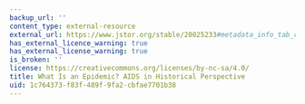 ```yaml
---
backup_url: ''
content_type: external-resource
external_url: https://www.jstor.org/stable/20025233#metadata_info_tab_contents
has_external_licence_warning: true
has_external_license_warning: true
is_broken: ''
license: https://creativecommons.org/licenses/by-nc-sa/4.0/
title: What Is an Epidemic? AIDS in Historical Perspective
uid: 1c764373-f83f-489f-9fa2-cbfae7701b38
---
```

